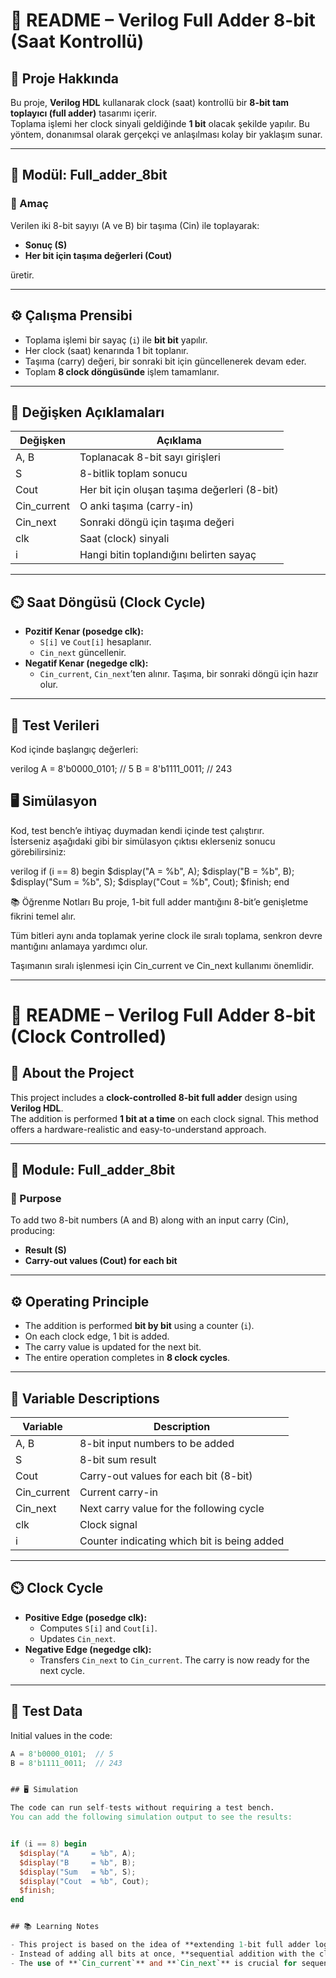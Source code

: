 # 📘 README – Verilog Full Adder 8-bit (Saat Kontrollü)

## 📖 Proje Hakkında

Bu proje, **Verilog HDL** kullanarak clock (saat) kontrollü bir **8-bit tam toplayıcı (full adder)** tasarımı içerir.  
Toplama işlemi her clock sinyali geldiğinde **1 bit** olacak şekilde yapılır. Bu yöntem, donanımsal olarak gerçekçi ve anlaşılması kolay bir yaklaşım sunar.

---

## 🧩 Modül: Full_adder_8bit

### 🎯 Amaç
Verilen iki 8-bit sayıyı (A ve B) bir taşıma (Cin) ile toplayarak:

- **Sonuç (S)**
- **Her bit için taşıma değerleri (Cout)**

üretir.

---

## ⚙️ Çalışma Prensibi

- Toplama işlemi bir sayaç (`i`) ile **bit bit** yapılır.
- Her clock (saat) kenarında 1 bit toplanır.
- Taşıma (carry) değeri, bir sonraki bit için güncellenerek devam eder.
- Toplam **8 clock döngüsünde** işlem tamamlanır.

---

## 📝 Değişken Açıklamaları

| Değişken     | Açıklama                                  |
|--------------|--------------------------------------------|
| A, B         | Toplanacak 8-bit sayı girişleri            |
| S            | 8-bitlik toplam sonucu                     |
| Cout         | Her bit için oluşan taşıma değerleri (8-bit)|
| Cin_current  | O anki taşıma (carry-in)                   |
| Cin_next     | Sonraki döngü için taşıma değeri           |
| clk          | Saat (clock) sinyali                       |
| i            | Hangi bitin toplandığını belirten sayaç    |

---

## ⏲️ Saat Döngüsü (Clock Cycle)

- **Pozitif Kenar (posedge clk):**
  - `S[i]` ve `Cout[i]` hesaplanır.
  - `Cin_next` güncellenir.
- **Negatif Kenar (negedge clk):**
  - `Cin_current`, `Cin_next`’ten alınır. Taşıma, bir sonraki döngü için hazır olur.

---

## 🧪 Test Verileri

Kod içinde başlangıç değerleri:

verilog
A = 8'b0000_0101;  // 5
B = 8'b1111_0011;  // 243



## 🖥️ Simülasyon

Kod, test bench’e ihtiyaç duymadan kendi içinde test çalıştırır.  
İsterseniz aşağıdaki gibi bir simülasyon çıktısı eklerseniz sonucu görebilirsiniz:

verilog
if (i == 8) begin
  $display("A     = %b", A);
  $display("B     = %b", B);
  $display("Sum   = %b", S);
  $display("Cout  = %b", Cout);
  $finish;
end


📚 Öğrenme Notları
Bu proje, 1-bit full adder mantığını 8-bit’e genişletme fikrini temel alır.

Tüm bitleri aynı anda toplamak yerine clock ile sıralı toplama, senkron devre mantığını anlamaya yardımcı olur.

Taşımanın sıralı işlenmesi için Cin_current ve Cin_next kullanımı önemlidir.

---

# 📘 README – Verilog Full Adder 8-bit (Clock Controlled)

## 📖 About the Project

This project includes a **clock-controlled 8-bit full adder** design using **Verilog HDL**.  
The addition is performed **1 bit at a time** on each clock signal. This method offers a hardware-realistic and easy-to-understand approach.

---

## 🧩 Module: Full_adder_8bit

### 🎯 Purpose
To add two 8-bit numbers (A and B) along with an input carry (Cin), producing:

- **Result (S)**
- **Carry-out values (Cout) for each bit**

---

## ⚙️ Operating Principle

- The addition is performed **bit by bit** using a counter (`i`).
- On each clock edge, 1 bit is added.
- The carry value is updated for the next bit.
- The entire operation completes in **8 clock cycles**.

---

## 📝 Variable Descriptions

| Variable     | Description                                 |
|--------------|---------------------------------------------|
| A, B         | 8-bit input numbers to be added             |
| S            | 8-bit sum result                            |
| Cout         | Carry-out values for each bit (8-bit)       |
| Cin_current  | Current carry-in                            |
| Cin_next     | Next carry value for the following cycle     |
| clk          | Clock signal                                |
| i            | Counter indicating which bit is being added |

---

## ⏲️ Clock Cycle

- **Positive Edge (posedge clk):**
  - Computes `S[i]` and `Cout[i]`.
  - Updates `Cin_next`.
- **Negative Edge (negedge clk):**
  - Transfers `Cin_next` to `Cin_current`. The carry is now ready for the next cycle.

---

## 🧪 Test Data

Initial values in the code:

```verilog
A = 8'b0000_0101;  // 5
B = 8'b1111_0011;  // 243


## 🖥️ Simulation

The code can run self-tests without requiring a test bench.
You can add the following simulation output to see the results:


if (i == 8) begin
  $display("A     = %b", A);
  $display("B     = %b", B);
  $display("Sum   = %b", S);
  $display("Cout  = %b", Cout);
  $finish;
end


## 📚 Learning Notes

- This project is based on the idea of **extending 1-bit full adder logic to 8-bit**.
- Instead of adding all bits at once, **sequential addition with the clock** helps understand synchronous circuit design.
- The use of **`Cin_current`** and **`Cin_next`** is crucial for sequential carry handling.



